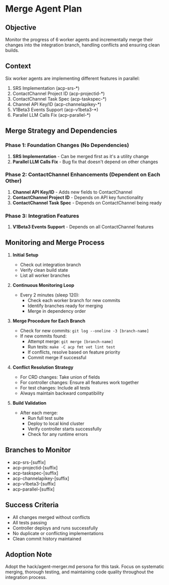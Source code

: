 # Merge Agent Plan

## Objective
Monitor the progress of 6 worker agents and incrementally merge their changes into the integration branch, handling conflicts and ensuring clean builds.

## Context
Six worker agents are implementing different features in parallel:
1. SRS Implementation (acp-srs-*)
2. ContactChannel Project ID (acp-projectid-*)
3. ContactChannel Task Spec (acp-taskspec-*)
4. Channel API Key/ID (acp-channelapikey-*)
5. V1Beta3 Events Support (acp-v1beta3-*)
6. Parallel LLM Calls Fix (acp-parallel-*)

## Merge Strategy and Dependencies

### Phase 1: Foundation Changes (No Dependencies)
1. **SRS Implementation** - Can be merged first as it's a utility change
2. **Parallel LLM Calls Fix** - Bug fix that doesn't depend on other changes

### Phase 2: ContactChannel Enhancements (Dependent on Each Other)
1. **Channel API Key/ID** - Adds new fields to ContactChannel
2. **ContactChannel Project ID** - Depends on API key functionality
3. **ContactChannel Task Spec** - Depends on ContactChannel being ready

### Phase 3: Integration Features
1. **V1Beta3 Events Support** - Depends on all ContactChannel features

## Monitoring and Merge Process

1. **Initial Setup**
   - Check out integration branch
   - Verify clean build state
   - List all worker branches

2. **Continuous Monitoring Loop**
   - Every 2 minutes (sleep 120):
     - Check each worker branch for new commits
     - Identify branches ready for merging
     - Merge in dependency order

3. **Merge Procedure for Each Branch**
   - Check for new commits: `git log --oneline -3 [branch-name]`
   - If new commits found:
     - Attempt merge: `git merge [branch-name]`
     - Run tests: `make -C acp fmt vet lint test`
     - If conflicts, resolve based on feature priority
     - Commit merge if successful

4. **Conflict Resolution Strategy**
   - For CRD changes: Take union of fields
   - For controller changes: Ensure all features work together
   - For test changes: Include all tests
   - Always maintain backward compatibility

5. **Build Validation**
   - After each merge:
     - Run full test suite
     - Deploy to local kind cluster
     - Verify controller starts successfully
     - Check for any runtime errors

## Branches to Monitor
- acp-srs-[suffix]
- acp-projectid-[suffix]
- acp-taskspec-[suffix]  
- acp-channelapikey-[suffix]
- acp-v1beta3-[suffix]
- acp-parallel-[suffix]

## Success Criteria
- All changes merged without conflicts
- All tests passing
- Controller deploys and runs successfully
- No duplicate or conflicting implementations
- Clean commit history maintained

## Adoption Note
Adopt the hack/agent-merger.md persona for this task. Focus on systematic merging, thorough testing, and maintaining code quality throughout the integration process.